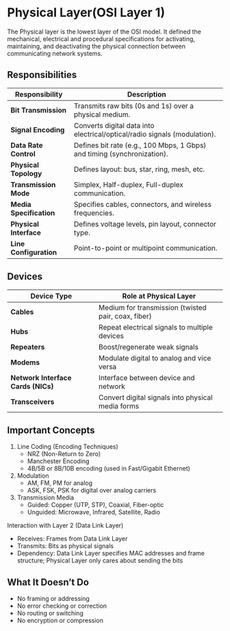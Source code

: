 # Physical Layer(OSI Layer 1)

The Physical layer is the lowest layer of the OSI model. It defined the mechanical, electrical and procedural specifications for activating, maintaining, and deactivating the physical connection between communicating network systems.

## Responsibilities

| Responsibility          | Description                                                               |
| ----------------------- | ------------------------------------------------------------------------- |
| **Bit Transmission**    | Transmits raw bits (0s and 1s) over a physical medium.                    |
| **Signal Encoding**     | Converts digital data into electrical/optical/radio signals (modulation). |
| **Data Rate Control**   | Defines bit rate (e.g., 100 Mbps, 1 Gbps) and timing (synchronization).   |
| **Physical Topology**   | Defines layout: bus, star, ring, mesh, etc.                               |
| **Transmission Mode**   | Simplex, Half-duplex, Full-duplex communication.                          |
| **Media Specification** | Specifies cables, connectors, and wireless frequencies.                   |
| **Physical Interface**  | Defines voltage levels, pin layout, connector type.                       |
| **Line Configuration**  | Point-to-point or multipoint communication.                               |

## Devices

| Device Type                        | Role at Physical Layer                              |
| ---------------------------------- | --------------------------------------------------- |
| **Cables**                         | Medium for transmission (twisted pair, coax, fiber) |
| **Hubs**                           | Repeat electrical signals to multiple devices       |
| **Repeaters**                      | Boost/regenerate weak signals                       |
| **Modems**                         | Modulate digital to analog and vice versa           |
| **Network Interface Cards (NICs)** | Interface between device and network                |
| **Transceivers**                   | Convert digital signals into physical media forms   |

## Important Concepts

1. Line Coding (Encoding Techniques)
    - NRZ (Non-Return to Zero)
    - Manchester Encoding
    - 4B/5B or 8B/10B encoding (used in Fast/Gigabit Ethernet)
2. Modulation
    - AM, FM, PM for analog
    - ASK, FSK, PSK for digital over analog carriers
3. Transmission Media
    - Guided: Copper (UTP, STP), Coaxial, Fiber-optic
    - Unguided: Microwave, Infrared, Satellite, Radio

Interaction with Layer 2 (Data Link Layer)
- Receives: Frames from Data Link Layer
- Transmits: Bits as physical signals
- Dependency: Data Link Layer specifies MAC addresses and frame structure; Physical Layer only cares about sending the bits

## What It Doesn’t Do

- No framing or addressing
- No error checking or correction
- No routing or switching
- No encryption or compression

